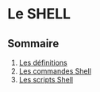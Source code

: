 # Le SHELL

## Sommaire 
1. [Les définitions](./Cours/definition.md)
2. [Les commandes Shell](./Cours/commandes.md)
3. [Les scripts Shell](./Cours/scripts.md)
